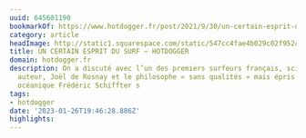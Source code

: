 ```yaml
---
uuid: 645601190
bookmarkOf: https://www.hotdogger.fr/post/2021/9/30/un-certain-esprit-du-surf
category: article
headImage: http://static1.squarespace.com/static/547cc4fae4b029c02f952c76/t/61558b840738f0539e439e4a/1632996228500/IMG_3642.JPG?format=1500w
title: UN CERTAIN ESPRIT DU SURF — HOTDOGGER
domain: hotdogger.fr
description: On a discuté avec l’un des premiers surfeurs français, scientifique et
  auteur, Joël de Rosnay et le philosophe « sans qualités » mais épris du sentiment
  océanique Frédéric Schiffter s
tags:
- hotdogger
date: '2023-01-26T19:46:28.886Z'
highlights: 
---
```



